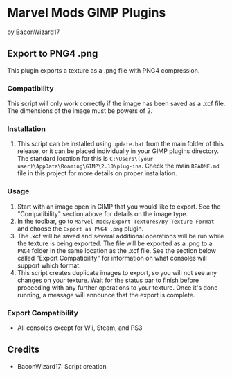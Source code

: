 # Marvel Mods GIMP Plugins
by BaconWizard17
## Export to PNG4 .png
This plugin exports a texture as a .png file with PNG4 compression.

### Compatibility
This script will only work correctly if the image has been saved as a .xcf file. The dimensions of the image must be powers of 2.

### Installation
 1. This script can be installed using `update.bat` from the main folder of this release, or it can be placed individually in your GIMP plugins directory. The standard location for this is `C:\Users\(your user)\AppData\Roaming\GIMP\2.10\plug-ins`. Check the main `README.md` file in this project for more details on proper installation.

### Usage
1. Start with an image open in GIMP that you would like to export. See the "Compatibility" section above for details on the image type.
2. In the toolbar, go to `Marvel Mods/Export Textures/By Texture Format` and choose the `Export as PNG4 .png` plugin.
3. The .xcf will be saved and several additional operations will be run while the texture is being exported. The file will be exported as a .png to a `PNG4` folder in the same location as the .xcf file. See the section below called "Export Compatibility" for information on what consoles will support which format.
4. This script creates duplicate images to export, so you will not see any changes on your texture. Wait for the status bar to finish before proceeding with any further operations to your texture. Once it's done running, a message will announce that the export is complete.

### Export Compatibility
- All consoles except for Wii, Steam, and PS3

## Credits
- BaconWizard17: Script creation
